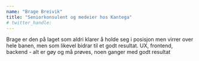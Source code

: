 ```yaml
---
name: "Brage Breivik"
title: "Seniorkonsulent og medeier hos Kantega"
# twitter_handle: 
---
```

Brage er den på laget som aldri klarer å holde seg i posisjon men virrer over hele banen, men som likevel bidrar til et godt resultat. UX, frontend, backend - alt er gøy og må prøves, noen ganger med godt resultat
